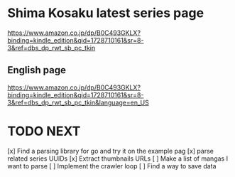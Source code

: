 # Shima Kosaku latest series page

https://www.amazon.co.jp/dp/B0C493GKLX?binding=kindle_edition&qid=1728710161&sr=8-3&ref=dbs_dp_rwt_sb_pc_tkin

## English page

https://www.amazon.co.jp/dp/B0C493GKLX?binding=kindle_edition&qid=1728710161&sr=8-3&ref=dbs_dp_rwt_sb_pc_tkin&language=en_US

# TODO NEXT

[x] Find a parsing library for go and try it on the example pag
[x] parse related series UUIDs
[x] Extract thumbnails URLs
[ ] Make a list of mangas I want to parse
[ ] Implement the crawler loop
[ ] Find a way to save data